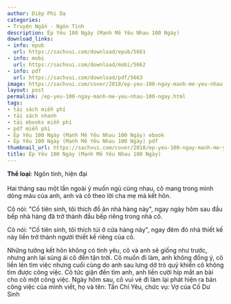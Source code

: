 ```yaml
---
author: Diệp Phi Dạ
categories:
- Truyện Ngắn - Ngôn Tình
description: Ép Yêu 100 Ngày (Mạnh Mẽ Yêu Nhau 100 Ngày)
download_links:
- info: epub
  url: https://sachvui.com/download/epub/5661
- info: mobi
  url: https://sachvui.com/download/mobi/5662
- info: pdf
  url: https://sachvui.com/download/pdf/5663
image: https://sachvui.com/cover/2018/ep-yeu-100-ngay-manh-me-yeu-nhau-100-ngay-.jpg
layout: post
permalink: /ep-yeu-100-ngay-manh-me-yeu-nhau-100-ngay.html
tags:
- tải sách miễn phí
- tải sách nhanh
- tải ebooks miễn phí
- pdf miễn phí
- Ép Yêu 100 Ngày (Mạnh Mẽ Yêu Nhau 100 Ngày) ebook
- Ép Yêu 100 Ngày (Mạnh Mẽ Yêu Nhau 100 Ngày) pdf
thumbnail_url: https://sachvui.com/cover/2018/ep-yeu-100-ngay-manh-me-yeu-nhau-100-ngay-.jpg
title: Ép Yêu 100 Ngày (Mạnh Mẽ Yêu Nhau 100 Ngày)
---
```


 <div class="item-desc text-justify"> <p><strong>Thể loại</strong>: Ngôn tình, hiện đại<br><br>Hai tháng sau một lần ngoài ý muốn ngủ cùng nhau, cô mang trong mình dòng máu của anh, anh và cô theo lời cha mẹ mà kết hôn.</p><p>Cô nói: "Cố tiên sinh, tôi thích đồ ăn nhà hàng này", ngay ngày hôm sau đầu bếp nhà hàng đã trở thành đầu bếp riêng trong nhà cô.</p><p>Cô nói: "Cố tiên sinh, tôi thích túi ở cửa hàng này", ngay đêm đó nhà thiết kế này liền trở thành người thiết kế riêng của cô.</p><p>Những tưởng kết hôn không có tình yêu, cô và anh sẽ giống như trước, nhưng anh lại sủng ái cô đến tận trời. Cô muốn đi làm, anh không đồng ý, cô liền lén tìm việc nhưng cuối cùng do anh sau lưng dở trò quỷ khiến cô không tìm được công việc. Cô tức giận đến tìm anh, anh liền cười híp mắt an bài cho cô một công việc. Ngày hôm sau, cô vui vẻ đi làm lại phát hiện ra bản công việc của mình viết, họ và tên: Tần Chỉ Yêu, chức vụ: Vợ của Cố Dư Sinh</p> </div>